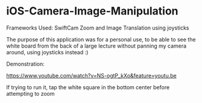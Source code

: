 # iOS-Camera-Image-Manipulation
Frameworks Used: SwiftCam
Zoom and Image Translation using joysticks

The purpose of this application was for a personal use, to be able to see the white board from the back of a large lecture without panning my camera around, using joysticks instead :)

Demonstration:

https://www.youtube.com/watch?v=NS-ogtP_kXo&feature=youtu.be

If trying to run it, tap the white square in the bottom center before attempting to zoom
